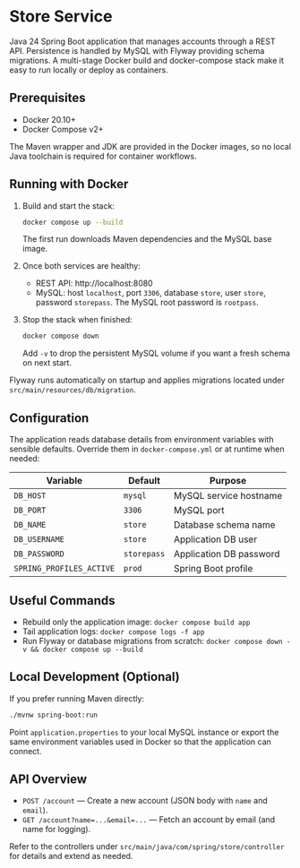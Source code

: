 # Store Service

Java 24 Spring Boot application that manages accounts through a REST API. Persistence is handled by MySQL with Flyway providing schema migrations. A multi-stage Docker build and docker-compose stack make it easy to run locally or deploy as containers.


## Prerequisites
- Docker 20.10+
- Docker Compose v2+

The Maven wrapper and JDK are provided in the Docker images, so no local Java toolchain is required for container workflows.

## Running with Docker
1. Build and start the stack:
   ```bash
   docker compose up --build
   ```
   The first run downloads Maven dependencies and the MySQL base image.

2. Once both services are healthy:
   - REST API: http://localhost:8080
   - MySQL: host `localhost`, port `3306`, database `store`, user `store`, password `storepass`. The MySQL root password is `rootpass`.

3. Stop the stack when finished:
   ```bash
   docker compose down
   ```
   Add `-v` to drop the persistent MySQL volume if you want a fresh schema on next start.

Flyway runs automatically on startup and applies migrations located under `src/main/resources/db/migration`.

## Configuration
The application reads database details from environment variables with sensible defaults. Override them in `docker-compose.yml` or at runtime when needed:

| Variable        | Default   | Purpose                  |
|-----------------|-----------|--------------------------|
| `DB_HOST`       | `mysql`   | MySQL service hostname   |
| `DB_PORT`       | `3306`    | MySQL port               |
| `DB_NAME`       | `store`   | Database schema name     |
| `DB_USERNAME`   | `store`   | Application DB user      |
| `DB_PASSWORD`   | `storepass` | Application DB password |
| `SPRING_PROFILES_ACTIVE` | `prod` | Spring Boot profile |

## Useful Commands
- Rebuild only the application image: `docker compose build app`
- Tail application logs: `docker compose logs -f app`
- Run Flyway or database migrations from scratch: `docker compose down -v && docker compose up --build`

## Local Development (Optional)
If you prefer running Maven directly:
```bash
./mvnw spring-boot:run
```
Point `application.properties` to your local MySQL instance or export the same environment variables used in Docker so that the application can connect.

## API Overview
- `POST /account` — Create a new account (JSON body with `name` and `email`).
- `GET /account?name=...&email=...` — Fetch an account by email (and name for logging).

Refer to the controllers under `src/main/java/com/spring/store/controller` for details and extend as needed.
